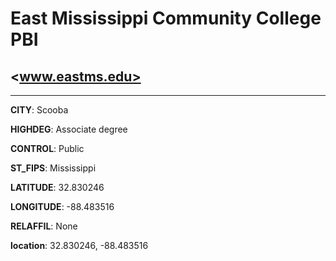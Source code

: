 # East Mississippi Community College PBI
## <www.eastms.edu>
---
**CITY**: Scooba

**HIGHDEG**: Associate degree

**CONTROL**: Public

**ST_FIPS**: Mississippi

**LATITUDE**: 32.830246

**LONGITUDE**: -88.483516

**RELAFFIL**: None

**location**: 32.830246, -88.483516
